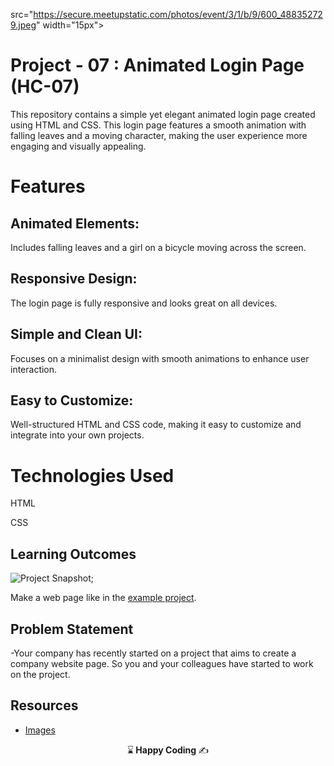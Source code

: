 
  src="https://secure.meetupstatic.com/photos/event/3/1/b/9/600_488352729.jpeg"  width="15px"></p>

# Project - 07 : Animated Login Page (HC-07)

This repository contains a simple yet elegant animated login page created using HTML and CSS. This login page features a smooth animation with falling leaves and a moving character, making the user experience more engaging and visually appealing.

# Features

## Animated Elements:
Includes falling leaves and a girl on a bicycle moving across the screen.

## Responsive Design:
The login page is fully responsive and looks great on all devices.
## Simple and Clean UI:
Focuses on a minimalist design with smooth animations to enhance user interaction.

## Easy to Customize:
Well-structured HTML and CSS code, making it easy to customize and integrate into your own projects.

# Technologies Used

HTML

CSS

## Learning Outcomes

![Project Snapshot](./leaf-animation.gif);

Make a web page like in the [example project](https://harveycla.github.io/leaf-animation/).

   
## Problem Statement

-Your company has recently started on a project that aims to create a company website page. So you and your colleagues have started to work on the project.

## Resources

-  [Images](./img/)

<p align="center"> ⌛<strong> Happy Coding </strong> ✍ </p>





